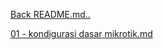 <a href="../README.md">Back README.md..</a>

<a href="cisco md/01 - kondigurasi dasar mikrotik.md">01 - kondigurasi dasar mikrotik.md</a><br>